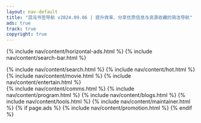 ```yaml
---
layout: nav-default
title: "混沌书签导航 v2024.09.06 | 提升效率、分享优质信息与资源收藏的简洁导航"
ads: true
track: true
copyright: true
---
```


{% include nav/content/horizontal-ads.html %}
{% include nav/content/search-bar.html %}
<!-- {% include nav/content/browser.html %} -->
<div class="nav-content">
    {% include nav/content/search.html %}
    {% include nav/content/hot.html %}
    {% include nav/content/movie.html %}
    {% include nav/content/entertain.html %}
</div>
{% include nav/content/comms.html %}
{% include nav/content/program.html %}
{% include nav/content/blogs.html %}
{% include nav/content/tools.html %}
{% include nav/content/maintainer.html %}
{% if page.ads %}
{% include nav/content/promotion.html %}
{% endif %}